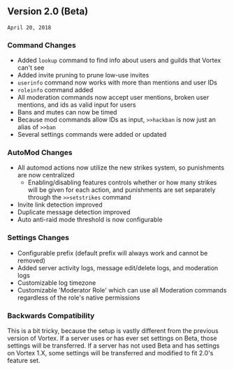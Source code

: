## Version 2.0 (Beta)
`April 20, 2018`
### Command Changes
* Added `lookup` command to find info about users and guilds that Vortex can't see
* Added invite pruning to prune low-use invites
* `userinfo` command now works with more than mentions and user IDs
* `roleinfo` command added
* All moderation commands now accept user mentions, broken user mentions, and ids as valid input for users
* Bans and mutes can now be timed
* Because mod commands allow IDs as input, `>>hackban` is now just an alias of `>>ban`
* Several settings commands were added or updated

### AutoMod Changes
* All automod actions now utilize the new strikes system, so punishments are now centralized
  * Enabling/disabling features controls whether or how many strikes will be given for each action, and punishments are set separately through the `>>setstrikes` command
* Invite link detection improved
* Duplicate message detection improved
* Auto anti-raid mode threshold is now configurable

### Settings Changes
* Configurable prefix (default prefix will always work and cannot be removed)
* Added server activity logs, message edit/delete logs, and moderation logs
* Customizable log timezone
* Customizable 'Moderator Role' which can use all Moderation commands regardless of the role's native permissions

### Backwards Compatibility
This is a bit tricky, because the setup is vastly different from the previous version of Vortex. If a server uses or has ever set settings on Beta, those settings will be transferred. If a server has not used Beta and has settings on Vortex 1.X, some settings will be transferred and modified to fit 2.0's feature set.